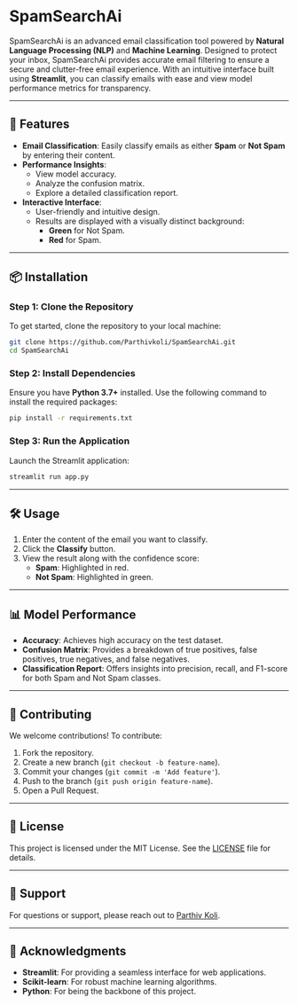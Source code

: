 # SpamSearchAi

SpamSearchAi is an advanced email classification tool powered by **Natural Language Processing (NLP)** and **Machine Learning**. Designed to protect your inbox, SpamSearchAi provides accurate email filtering to ensure a secure and clutter-free email experience. With an intuitive interface built using **Streamlit**, you can classify emails with ease and view model performance metrics for transparency.

---

## 🚀 Features

- **Email Classification**: Easily classify emails as either **Spam** or **Not Spam** by entering their content.
- **Performance Insights**:
  - View model accuracy.
  - Analyze the confusion matrix.
  - Explore a detailed classification report.
- **Interactive Interface**:
  - User-friendly and intuitive design.
  - Results are displayed with a visually distinct background:
    - **Green** for Not Spam.
    - **Red** for Spam.

---

## 📦 Installation

### Step 1: Clone the Repository

To get started, clone the repository to your local machine:

```bash
git clone https://github.com/Parthivkoli/SpamSearchAi.git
cd SpamSearchAi
```

### Step 2: Install Dependencies

Ensure you have **Python 3.7+** installed. Use the following command to install the required packages:

```bash
pip install -r requirements.txt
```

### Step 3: Run the Application

Launch the Streamlit application:

```bash
streamlit run app.py
```

---

## 🛠 Usage

1. Enter the content of the email you want to classify.
2. Click the **Classify** button.
3. View the result along with the confidence score:
   - **Spam**: Highlighted in red.
   - **Not Spam**: Highlighted in green.

---

## 📊 Model Performance

- **Accuracy**: Achieves high accuracy on the test dataset.
- **Confusion Matrix**: Provides a breakdown of true positives, false positives, true negatives, and false negatives.
- **Classification Report**: Offers insights into precision, recall, and F1-score for both Spam and Not Spam classes.

---

## 🤝 Contributing

We welcome contributions! To contribute:

1. Fork the repository.
2. Create a new branch (`git checkout -b feature-name`).
3. Commit your changes (`git commit -m 'Add feature'`).
4. Push to the branch (`git push origin feature-name`).
5. Open a Pull Request.

---

## 📜 License

This project is licensed under the MIT License. See the [LICENSE](LICENSE) file for details.

---

## 💬 Support

For questions or support, please reach out to [Parthiv Koli](mailto:parthivk2310@gmail.com).

---

## 🌟 Acknowledgments

- **Streamlit**: For providing a seamless interface for web applications.
- **Scikit-learn**: For robust machine learning algorithms.
- **Python**: For being the backbone of this project.

